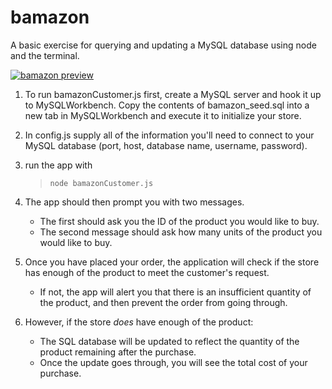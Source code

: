 # bamazon

A basic exercise for querying and updating a MySQL database using node and the terminal.

[![bamazon preview](https://img.youtube.com/vi/IS7J--SFXv4/0.jpg)](https://www.youtube.com/watch?v=IS7J--SFXv4)

1. To run bamazonCustomer.js first, create a MySQL server and hook it up to MySQLWorkbench. Copy the contents of bamazon_seed.sql into a new tab in MySQLWorkbench and execute it to initialize your store.

2. In config.js supply all of the information you'll need to connect to your MySQL database (port, host, database name, username, password).

3. run the app with

   > `node bamazonCustomer.js`

4. The app should then prompt you with two messages.

   - The first should ask you the ID of the product you would like to buy.
   - The second message should ask how many units of the product you would like to buy.

5. Once you have placed your order, the application will check if the store has enough of the product to meet the customer's request.

   - If not, the app will alert you that there is an insufficient quantity of the product, and then prevent the order from going through.

6. However, if the store _does_ have enough of the product:
   - The SQL database will be updated to reflect the quantity of the product remaining after the purchase.
   - Once the update goes through, you will see the total cost of your purchase.

